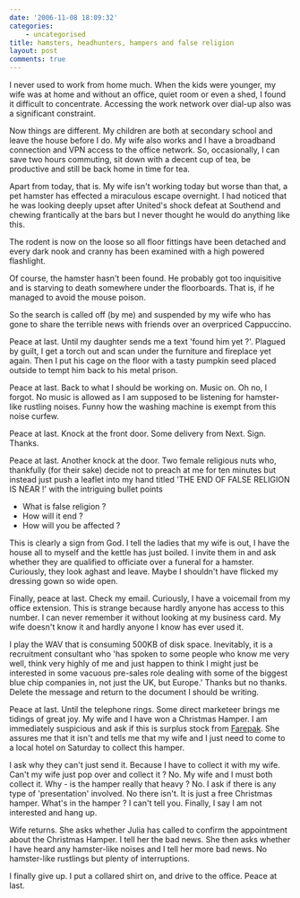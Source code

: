 ```yaml
---
date: '2006-11-08 18:09:32'
categories:
    - uncategorised
title: hamsters, headhunters, hampers and false religion
layout: post
comments: true
---
```

I never used to work from home much. When the kids were younger, my wife
was at home and without an office, quiet room or even a shed, I found it
difficult to concentrate. Accessing the work network over dial-up also
was a significant constraint.

Now things are different. My children are both at secondary school and
leave the house before I do. My wife also works and I have a broadband
connection and VPN access to the office network. So, occasionally, I can
save two hours commuting, sit down with a decent cup of tea, be
productive and still be back home in time for tea.

Apart from today, that is. My wife isn't working today but worse than
that, a pet hamster has effected a miraculous escape overnight. I had
noticed that he was looking deeply upset after United's shock defeat at
Southend and chewing frantically at the bars but I never thought he
would do anything like this.

The rodent is now on the loose so all floor fittings have been detached
and every dark nook and cranny has been examined with a high powered
flashlight.

Of course, the hamster hasn't been found. He probably got too
inquisitive and is starving to death somewhere under the floorboards.
That is, if he managed to avoid the mouse poison.

So the search is called off (by me) and suspended by my wife who has
gone to share the terrible news with friends over an overpriced
Cappuccino.

Peace at last. Until my daughter sends me a text 'found him yet ?'.
Plagued by guilt, I get a torch out and scan under the furniture and
fireplace yet again. Then I put his cage on the floor with a tasty
pumpkin seed placed outside to tempt him back to his metal prison.

Peace at last. Back to what I should be working on. Music on. Oh no, I
forgot. No music is allowed as I am supposed to be listening for
hamster-like rustling noises. Funny how the washing machine is exempt
from this noise curfew.

Peace at last. Knock at the front door. Some delivery from Next. Sign.
Thanks.

Peace at last. Another knock at the door. Two female religious nuts who,
thankfully (for their sake) decide not to preach at me for ten minutes
but instead just push a leaflet into my hand titled 'THE END OF FALSE
RELIGION IS NEAR !' with the intriguing bullet points

-   What is false religion ?
-   How will it end ?
-   How will you be affected ?

This is clearly a sign from God. I tell the ladies that my wife is out,
I have the house all to myself and the kettle has just boiled. I invite
them in and ask whether they are qualified to officiate over a funeral
for a hamster. Curiously, they look aghast and leave. Maybe I shouldn't
have flicked my dressing gown so wide open.

Finally, peace at last. Check my email. Curiously, I have a voicemail
from my office extension. This is strange because hardly anyone has
access to this number. I can never remember it without looking at my
business card. My wife doesn't know it and hardly anyone I know has ever
used it.

I play the WAV that is consuming 500KB of disk space. Inevitably, it is
a recruitment consultant who 'has spoken to some people who know me very
well, think very highly of me and just happen to think I might just be
interested in some vacuous pre-sales role dealing with some of the
biggest blue chip companies in, not just the UK, but Europe.' Thanks but
no thanks. Delete the message and return to the document I should be
writing.

Peace at last. Until the telephone rings. Some direct marketeer brings
me tidings of great joy. My wife and I have won a Christmas Hamper. I am
immediately suspicious and ask if this is surplus stock from
[Farepak](http://news.bbc.co.uk/1/hi/england/wiltshire/6115626.stm).
She assures me that it isn't and tells me that my wife and I just need
to come to a local hotel on Saturday to collect this hamper.

I ask why they can't just send it. Because I have to collect it with my
wife. Can't my wife just pop over and collect it ? No. My wife and I
must both collect it. Why - is the hamper really that heavy ? No. I ask
if there is any type of 'presentation' involved. No there isn't. It is
just a free Christmas hamper. What's in the hamper ? I can't tell you.
Finally, I say I am not interested and hang up.

Wife returns. She asks whether Julia has called to confirm the
appointment about the Christmas Hamper. I tell her the bad news. She
then asks whether I have heard any hamster-like noises and I tell her
more bad news. No hamster-like rustlings but plenty of interruptions.

I finally give up. I put a collared shirt on, and drive to the office.
Peace at last.
